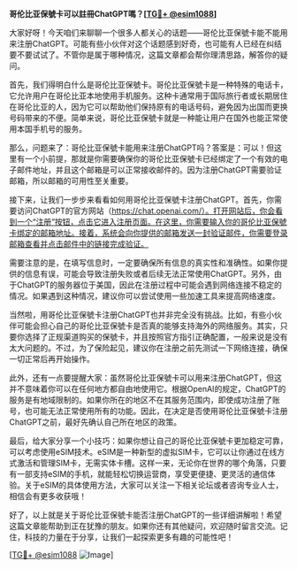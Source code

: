 **哥伦比亚保號卡可以註冊ChatGPT嗎？[[TG💪+ @esim1088](https://t.me/s/esim1088)]**

大家好呀！今天咱们来聊聊一个很多人都关心的话题——哥伦比亚保號卡能不能用来注册ChatGPT。可能有些小伙伴对这个话题感到好奇，也可能有人已经在纠结要不要试试了。不管你是属于哪种情况，这篇文章都会帮你理清思路，解答你的疑问。

首先，我们得明白什么是哥伦比亚保號卡。哥伦比亚保號卡是一种特殊的电话卡，它允许用户在哥伦比亚本地使用手机服务。这种卡通常用于国际旅行者或长期居住在哥伦比亚的人，因为它可以帮助他们保持原有的电话号码，避免因为出国而更换号码带来的不便。简单来说，哥伦比亚保號卡就是一种能让用户在国外也能正常使用本国手机号的服务。

那么，问题来了：哥伦比亚保號卡能用来注册ChatGPT吗？答案是：可以！但这里有一个小前提，那就是你需要确保你的哥伦比亚保號卡已经绑定了一个有效的电子邮件地址，并且这个邮箱是可以正常接收邮件的。因为注册ChatGPT需要验证邮箱，所以邮箱的可用性至关重要。

接下来，让我们一步步来看看如何用哥伦比亚保號卡注册ChatGPT。首先，你需要访问ChatGPT的官方网站（https://chat.openai.com/）。打开网站后，你会看到一个“注册”按钮，点击它进入注册页面。在这里，你需要输入你的哥伦比亚保號卡绑定的邮箱地址。接着，系统会向你提供的邮箱发送一封验证邮件，你需要登录邮箱查看并点击邮件中的链接完成验证。

需要注意的是，在填写信息时，一定要确保所有信息的真实性和准确性。如果你提供的信息有误，可能会导致注册失败或者后续无法正常使用ChatGPT。另外，由于ChatGPT的服务器位于美国，因此在注册过程中可能会遇到网络连接不稳定的情况。如果遇到这种情况，建议你可以尝试使用一些加速工具来提高网络速度。

当然啦，用哥伦比亚保號卡注册ChatGPT也并非完全没有挑战。比如，有些小伙伴可能会担心自己的哥伦比亚保號卡是否真的能够支持海外的网络服务。其实，只要你选择了正规渠道购买的保號卡，并且按照官方指引正确配置，一般来说是没有太大问题的。不过，为了保险起见，建议你在注册之前先测试一下网络连接，确保一切正常后再开始操作。

此外，还有一点要提醒大家：虽然哥伦比亚保號卡可以用来注册ChatGPT，但这并不意味着你可以在任何地方都自由地使用它。根据OpenAI的规定，ChatGPT的服务是有地域限制的。如果你所在的地区不在其服务范围内，即使成功注册了账号，也可能无法正常使用所有的功能。因此，在决定是否使用哥伦比亚保號卡注册ChatGPT之前，最好先确认自己所在地区的政策。

最后，给大家分享一个小技巧：如果你想让自己的哥伦比亚保號卡更加稳定可靠，可以考虑使用eSIM技术。eSIM是一种新型的虚拟SIM卡，它可以让你通过在线方式激活和管理SIM卡，无需实体卡槽。这样一来，无论你在世界的哪个角落，只要有一部支持eSIM的手机，就能轻松切换运营商，享受更便捷、更灵活的通信体验。关于eSIM的具体使用方法，大家可以关注一下相关论坛或者咨询专业人士，相信会有更多收获哦！

好了，以上就是关于哥伦比亚保號卡能否注册ChatGPT的一些详细讲解啦！希望这篇文章能帮助到正在犹豫的朋友。如果你还有其他疑问，欢迎随时留言交流。记住，科技的力量在于分享，让我们一起探索更多有趣的可能性吧！

[[TG💪+ @esim1088](https://t.me/s/esim1088) ![Image](https://i.postimg.cc/4NQfJmqS/Snipaste-2025-05-13-00-14-12.png)]